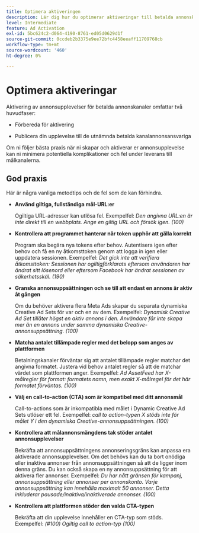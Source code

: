 ```yaml
---
title: Optimera aktiveringen
description: Lär dig hur du optimerar aktiveringar till betalda annonskanaler från tredje part.
level: Intermediate
feature: Ad Activation
exl-id: 5bc624c2-d064-4190-8761-ed05d0629d1f
source-git-commit: 0ccdeb2b3375e9ee72bfc4458eeaff11709768cb
workflow-type: tm+mt
source-wordcount: '460'
ht-degree: 0%

---
```


# Optimera aktiveringar

Aktivering av annonsupplevelser för betalda annonskanaler omfattar två huvudfaser:

* Förbereda för aktivering

* Publicera din upplevelse till de utnämnda betalda kanalannonsansvariga

Om ni följer bästa praxis när ni skapar och aktiverar er annonsupplevelse kan ni minimera potentiella komplikationer och fel under leverans till målkanalerna.

## God praxis

Här är några vanliga metodtips och de fel som de kan förhindra.

* **Använd giltiga, fullständiga mål-URL:er**

  Ogiltiga URL-adresser kan utlösa fel. Exempelfel: _Den angivna URL:en är inte direkt till en webbplats. Ange en giltig URL och försök igen. (100)_

* **Kontrollera att programmet hanterar när token upphör att gälla korrekt**

  Program ska begära nya tokens efter behov. Autentisera igen efter behov och få en ny åtkomsttoken genom att logga in igen eller uppdatera sessionen. Exempelfel: _Det gick inte att verifiera åtkomsttoken: Sessionen har ogiltigförklarats eftersom användaren har ändrat sitt lösenord eller eftersom Facebook har ändrat sessionen av säkerhetsskäl. (190)_

* **Granska annonsuppsättningen och se till att endast en annons är aktiv åt gången**

  Om du behöver aktivera flera Meta Ads skapar du separata dynamiska Creative Ad Sets för var och en av dem. Exempelfel: _Dynamisk Creative Ad Set tillåter högst en aktiv annons i den. Användare får inte skapa mer än en annons under samma dynamiska Creative-annonsuppsättning. (100)_

* **Matcha antalet tillämpade regler med det belopp som anges av plattformen**

  Betalningskanaler förväntar sig att antalet tillämpade regler matchar det angivna formatet.  Justera vid behov antalet regler så att de matchar värdet som plattformen anger. Exempelfel: _Ad AssetFeed har X-målregler för format: formatets namn, men exakt X-målregel för det här formatet förväntas. (100)_

* **Välj en call-to-action (CTA) som är kompatibel med ditt annonsmål**

  Call-to-actions som är inkompatibla med målet i Dynamic Creative Ad Sets utlöser ett fel. Exempelfel: _call to action-typen X stöds inte för målet Y i den dynamiska Creative-annonsuppsättningen. (100)_

* **Kontrollera att målannonsmängdens tak stöder antalet annonsupplevelser**

  Bekräfta att annonsuppsättningens annonseringsgräns kan anpassa era aktiverade annonsupplevelser. Om det behövs kan du ta bort onödiga eller inaktiva annonser från annonsuppsättningen så att de ligger inom denna gräns. Du kan också skapa en ny annonsuppsättning för att aktivera fler annonser. Exempelfel: _Du har nått gränsen för kampanj, annonsuppsättning eller annonser per annonskonto. Varje annonsuppsättning kan innehålla maximalt 50 annonser. Detta inkluderar pausade/inaktiva/inaktiverade annonser. (100)_

* **Kontrollera att plattformen stöder den valda CTA-typen**

  Bekräfta att din upplevelse innehåller en CTA-typ som stöds. Exempelfel: _(#100) Ogiltig call to action-typ (100)_
